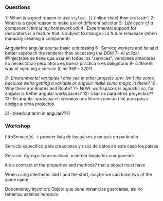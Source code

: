 ### Questions

1- When is a good reason to use `styles: []` (inline style) than `stylesUrl`
2- When is a good reason to make use of different selector
3- _Life cycle of a component (this is my homework xd)_
4- Experimental support for decorators is a feature that is subject to change in a future relasease (when manually creating a component)

Angularfire
angular course basic unit testing
6- Service workers and he said better approach the renderer than accessing the DOM
7- Al utilizar @Injectable se tiene que usar en todos los "services", versiones anteriores no necesitaban pero ahora es buena practica o es obligatorio
8- Different way of injecting a service (Line 359 - 370?)

_9- Environmental variables I also see in other projects .env. Isn't the same because we're getting a variable or angular make some magic in there?_
10- Why there are Routes and Route?
11- NrWL workspaces is agnostic so, for angular is better angular workspaces?
12- Usar nx para otros proyectos??
13- En angular workspaces creamos una libreria comun (lib) para pasar codigo a otros projectos

21- bleedout term in angular????

### Workshop

httpService(x) -> proveer lista de los paises y un país en particular

Servicio especifico para creaciones y usos de datos en este caso los paises

Servicio: Agregar funcionalidad, mantner limpio los componente

it's a contract of the properties and methods? that a object must have

When using interfaces add I and the start, maybe we can have two of the same name

Dependency injection: Objeto que tiene instancias guardadas, asi no tenemos usamos herencia
